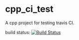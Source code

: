 # cpp_ci_test
A cpp project for testing travis CI.

build status: [![Build Status](https://travis-ci.org/liuchao412/HelloACE.svg?branch=master)](https://travis-ci.org/liuchao412/HelloACE)
